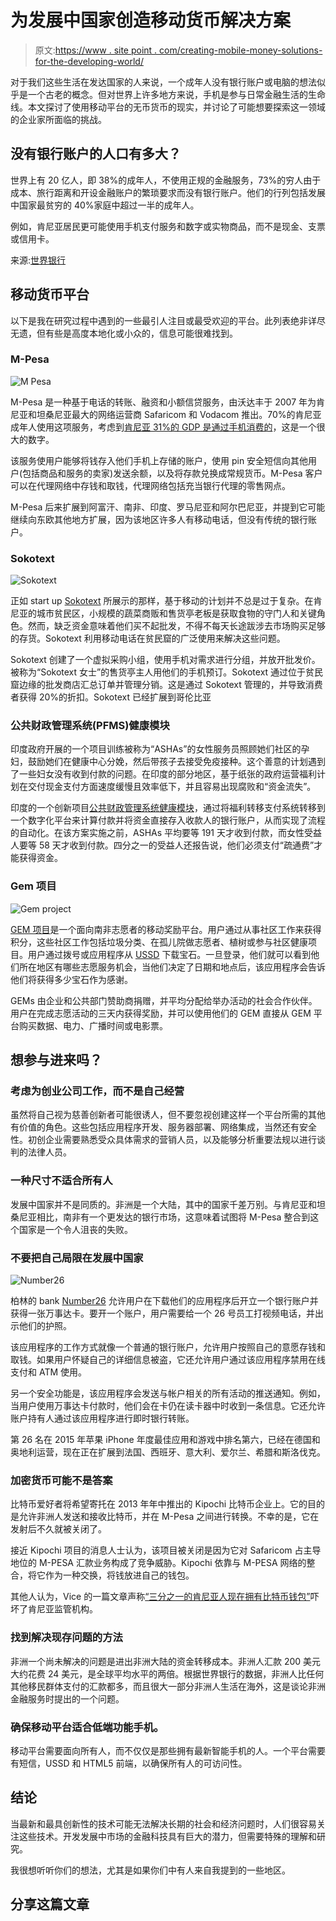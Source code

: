 # 为发展中国家创造移动货币解决方案

> 原文:[https://www . site point . com/creating-mobile-money-solutions-for-the-developing-world/](https://www.sitepoint.com/creating-mobile-money-solutions-for-the-developing-world/)

对于我们这些生活在发达国家的人来说，一个成年人没有银行账户或电脑的想法似乎是一个古老的概念。但对世界上许多地方来说，手机是参与日常金融生活的生命线。本文探讨了使用移动平台的无币货币的现实，并讨论了可能想要探索这一领域的企业家所面临的挑战。

## 没有银行账户的人口有多大？

世界上有 20 亿人，即 38%的成年人，不使用正规的金融服务，73%的穷人由于成本、旅行距离和开设金融账户的繁琐要求而没有银行账户。他们的行列包括发展中国家最贫穷的 40%家庭中超过一半的成年人。

例如，肯尼亚居民更可能使用手机支付服务和数字或实物商品，而不是现金、支票或信用卡。

来源:[世界银行](http://siteresources.worldbank.org/EXTGLOBALFIN/Resources/8519638-1332259343991/world_bank3_Poster.pdf)

## 移动货币平台

以下是我在研究过程中遇到的一些最引人注目或最受欢迎的平台。此列表绝非详尽无遗，但有些是高度本地化或小众的，信息可能很难找到。

### M-Pesa

![M Pesa](../Images/21ccce906d4b99300e33b7e44d447fb3.png)

M-Pesa 是一种基于电话的转账、融资和小额信贷服务，由沃达丰于 2007 年为肯尼亚和坦桑尼亚最大的网络运营商 Safaricom 和 Vodacom 推出。70%的肯尼亚成年人使用这项服务，考虑到[肯尼亚 31%的 GDP 是通过手机消费的](http://qz.com/57504/31-of-kenyas-gdp-is-spent-through-mobile-phones/)，这是一个很大的数字。

该服务使用户能够将钱存入他们手机上存储的账户，使用 pin 安全短信向其他用户(包括商品和服务的卖家)发送余额，以及将存款兑换成常规货币。M-Pesa 客户可以在代理网络中存钱和取钱，代理网络包括充当银行代理的零售网点。

M-Pesa 后来扩展到阿富汗、南非、印度、罗马尼亚和阿尔巴尼亚，并提到它可能继续向东欧其他地方扩展，因为该地区许多人有移动电话，但没有传统的银行账户。

### Sokotext

![Sokotext](../Images/37ead99aaaf932ec45b962fd3c56997c.png)

正如 start up [Sokotext](http://sokotext.com/) 所展示的那样，基于移动的计划并不总是过于复杂。在肯尼亚的城市贫民区，小规模的蔬菜商贩和售货亭老板是获取食物的守门人和关键角色。然而，缺乏资金意味着他们买不起批发，不得不每天长途跋涉去市场购买足够的存货。Sokotext 利用移动电话在贫民窟的广泛使用来解决这些问题。

Sokotext 创建了一个虚拟采购小组，使用手机对需求进行分组，并放开批发价。被称为“Sokotext 女士”的售货亭主人用他们的手机预订。Sokotext 通过位于贫民窟边缘的批发商店汇总订单并管理分销。这是通过 Sokotext 管理的，并导致消费者获得 20%的折扣。Sokotext 已经扩展到哥伦比亚

### 公共财政管理系统(PFMS)健康模块

印度政府开展的一个项目训练被称为“ASHAs”的女性服务员照顾她们社区的孕妇，鼓励她们在健康中心分娩，然后带孩子去接受免疫接种。这个善意的计划遇到了一些妇女没有收到付款的问题。在印度的部分地区，基于纸张的政府运营福利计划在交付现金支付方面速度缓慢且效率低下，并且容易出现腐败和“资金流失”。

印度的一个创新项目[公共财政管理系统健康模块](http://www.worldbank.org/en/news/feature/2015/12/08/bihar-india-digitizing-cash-transfers-improves-womens-health)，通过将福利转移支付系统转移到一个数字化平台来计算付款并将资金直接存入收款人的银行账户，从而实现了流程的自动化。在该方案实施之前，ASHAs 平均要等 191 天才收到付款，而女性受益人要等 58 天才收到付款。四分之一的受益人还报告说，他们必须支付“疏通费”才能获得资金。

### Gem 项目

![Gem project](../Images/ad18178e117a084a8c7c759ae16be442.png)

[GEM 项目](http://gemproject.org)是一个面向南非志愿者的移动奖励平台。用户通过从事社区工作来获得积分，这些社区工作包括垃圾分类、在孤儿院做志愿者、植树或参与社区健康项目。用户通过拨号或应用程序从 [USSD](https://en.wikipedia.org/wiki/Unstructured_Supplementary_Service_Data) 下载宝石。一旦登录，他们就可以看到他们所在地区有哪些志愿服务机会，当他们决定了日期和地点后，该应用程序会告诉他们将获得多少宝石作为感谢。

GEMs 由企业和公共部门赞助商捐赠，并平均分配给举办活动的社会合作伙伴。用户在完成志愿活动的三天内获得奖励，并可以使用他们的 GEM 直接从 GEM 平台购买数据、电力、广播时间或电影票。

## 想参与进来吗？

### 考虑为创业公司工作，而不是自己经营

虽然将自己视为慈善创新者可能很诱人，但不要忽视创建这样一个平台所需的其他有价值的角色。这些包括应用程序开发、服务器部署、网络集成，当然还有安全性。初创企业需要熟悉受众具体需求的营销人员，以及能够分析重要法规以进行谈判的法律人员。

### 一种尺寸不适合所有人

发展中国家并不是同质的。非洲是一个大陆，其中的国家千差万别。与肯尼亚和坦桑尼亚相比，南非有一个更发达的银行市场，这意味着试图将 M-Pesa 整合到这个国家是一个令人沮丧的失败。

### 不要把自己局限在发展中国家

![Number26](../Images/78ba912268c00d6e28132dc6ffda0306.png)

柏林的 bank [Number26](https://number26.de/) 允许用户在下载他们的应用程序后开立一个银行账户并获得一张万事达卡。要开一个账户，用户需要给一个 26 号员工打视频电话，并出示他们的护照。

该应用程序的工作方式就像一个普通的银行账户，允许用户按照自己的意愿存钱和取钱。如果用户怀疑自己的详细信息被盗，它还允许用户通过该应用程序禁用在线支付和 ATM 使用。

另一个安全功能是，该应用程序会发送与帐户相关的所有活动的推送通知。例如，当用户使用万事达卡付款时，他们会在卡仍在读卡器中时收到一条信息。它还允许账户持有人通过该应用程序进行即时银行转账。

第 26 名在 2015 年苹果 iPhone 年度最佳应用和游戏中排名第六，已经在德国和奥地利运营，现在正在扩展到法国、西班牙、意大利、爱尔兰、希腊和斯洛伐克。

### 加密货币可能不是答案

比特币爱好者将希望寄托在 2013 年年中推出的 Kipochi 比特币企业上。它的目的是允许非洲人发送和接收比特币，并在 M-Pesa 之间进行转换。不幸的是，它在发射后不久就被关闭了。

接近 Kipochi 项目的消息人士认为，该项目被关闭是因为它对 Safaricom 占主导地位的 M-PESA 汇款业务构成了竞争威胁。Kipochi 依靠与 M-PESA 网络的整合，将它作为一种交换，将钱放进自己的钱包。

其他人认为，Vice 的一篇文章声称[“三分之一的肯尼亚人现在拥有比特币钱包”](http://motherboard.vice.com/blog/one-third-of-kenyans-now-have-a-bitcoin-wallet)吓坏了肯尼亚监管机构。

### 找到解决现存问题的方法

非洲一个尚未解决的问题是进出非洲大陆的资金转移成本。非洲人汇款 200 美元大约花费 24 美元，是全球平均水平的两倍。根据世界银行的数据，非洲人比任何其他移民群体支付的汇款都多，而且很大一部分非洲人生活在海外，这是谈论非洲金融服务时提出的一个问题。

### 确保移动平台适合低端功能手机。

移动平台需要面向所有人，而不仅仅是那些拥有最新智能手机的人。一个平台需要有短信，USSD 和 HTML5 前端，以确保所有人的可访问性。

## 结论

当最新和最具创新性的技术可能无法解决长期的社会和经济问题时，人们很容易关注这些技术。开发发展中市场的金融科技具有巨大的潜力，但需要特殊的理解和研究。

我很想听听你们的想法，尤其是如果你们中有人来自我提到的一些地区。

## 分享这篇文章